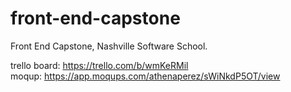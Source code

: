 # front-end-capstone
Front End Capstone, Nashville Software School.

trello board: 		https://trello.com/b/wmKeRMil
<br>
moqup: 				https://app.moqups.com/athenaperez/sWiNkdP5OT/view

